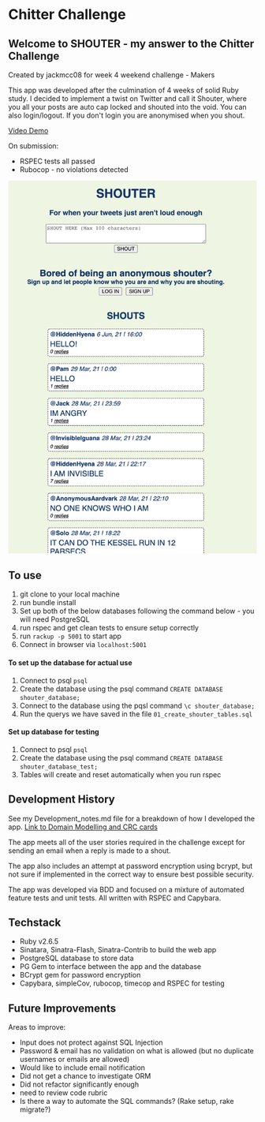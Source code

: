Chitter Challenge
=================

## Welcome to SHOUTER - my answer to the Chitter Challenge
Created by jackmcc08 for week 4 weekend challenge - Makers

This app was developed after the culmination of 4 weeks of solid Ruby study. I decided to implement a twist on Twitter and call it Shouter, where you all your posts are auto cap locked and shouted into the void. You can also login/logout. If you don't login you are anonymised when you shout.

[Video Demo](https://youtu.be/lPeBtkiOBZU)

On submission:
- RSPEC tests all passed
- Rubocop - no violations detected

![app screenshot](./shouter-screenshot-v1.png)

## To use
1. git clone to your local machine
2. run bundle install
3. Set up both of the below databases following the command below - you will need PostgreSQL
4. run rspec and get clean tests to ensure setup correctly
5. run `rackup -p 5001` to start app
6. Connect in browser via `localhost:5001`

#### To set up the database for actual use
1. Connect to psql `psql`
2. Create the database using the psql command `CREATE DATABASE  shouter_database;`
3. Connect to the database using the pqsl command `\c shouter_database;`
4. Run the querys we have saved in the file `01_create_shouter_tables.sql`

#### Set up database for testing
1. Connect to psql `psql`
2. Create the database using the psql command `CREATE DATABASE shouter_database_test;`
3. Tables will create and reset automatically when you run rspec

## Development History

See my Development_notes.md file for a breakdown of how I developed the app.
[Link to Domain Modelling and CRC cards](https://docs.google.com/spreadsheets/d/1n7Jcf08kXf7UYjEGKVqBzyhoxwa44A7R4Y4w0MMAbaA/edit?usp=sharing)

The app meets all of the user stories required in the challenge except for sending an email when a reply is made to a shout.

The app also includes an attempt at password encryption using bcrypt, but not sure if implemented in the correct way to ensure best possible security.

The app was developed via BDD and focused on a mixture of automated feature tests and unit tests. All written with RSPEC and Capybara.

## Techstack
- Ruby v2.6.5
- Sinatara, Sinatra-Flash, Sinatra-Contrib to build the web app
- PostgreSQL database to store data
- PG Gem to interface between the app and the database
- BCrypt gem for password encryption
- Capybara, simpleCov, rubocop, timecop and RSPEC for testing

## Future Improvements

Areas to improve:
- Input does not protect against SQL Injection
- Password & email has no validation on what is allowed (but no duplicate usernames or emails are allowed)
- Would like to include email notification
- Did not get a chance to investigate ORM
- Did not refactor significantly enough
- need to review code rubric
- Is there a way to automate the SQL commands? (Rake setup, rake migrate?)
